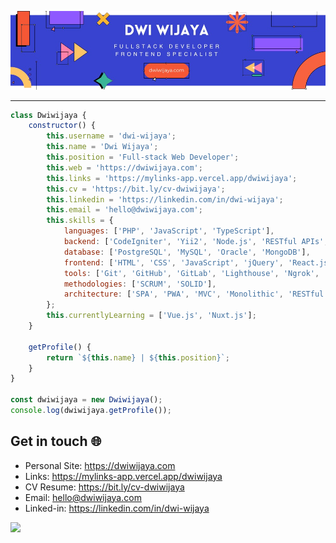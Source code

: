 ![Banner](assets/blue-geometric-banner.png)

---

```javascript
class Dwiwijaya {
    constructor() {
        this.username = 'dwi-wijaya';
        this.name = 'Dwi Wijaya';
        this.position = 'Full-stack Web Developer';
        this.web = 'https://dwiwijaya.com';
        this.links = 'https://mylinks-app.vercel.app/dwiwijaya';
        this.cv = 'https://bit.ly/cv-dwiwijaya';
        this.linkedin = 'https://linkedin.com/in/dwi-wijaya';
        this.email = 'hello@dwiwijaya.com';
        this.skills = {
            languages: ['PHP', 'JavaScript', 'TypeScript'],
            backend: ['CodeIgniter', 'Yii2', 'Node.js', 'RESTful APIs', 'GraphQL'],
            database: ['PostgreSQL', 'MySQL', 'Oracle', 'MongoDB'],
            frontend: ['HTML', 'CSS', 'JavaScript', 'jQuery', 'React.js', 'Vue.js', 'Next.js', 'Bootstrap', 'Tailwind', 'Sass'],
            tools: ['Git', 'GitHub', 'GitLab', 'Lighthouse', 'Ngrok', 'DBeaver', 'Vercel', 'Firebase', 'Supabase'],
            methodologies: ['SCRUM', 'SOLID'],
            architecture: ['SPA', 'PWA', 'MVC', 'Monolithic', 'RESTful'],
        };
        this.currentlyLearning = ['Vue.js', 'Nuxt.js'];
    }

    getProfile() {
        return `${this.name} | ${this.position}`;
    }
}

const dwiwijaya = new Dwiwijaya();
console.log(dwiwijaya.getProfile());

```

## Get in touch 🌐

- Personal Site: https://dwiwijaya.com
- Links: https://mylinks-app.vercel.app/dwiwijaya
- CV Resume: https://bit.ly/cv-dwiwijaya
- Email: hello@dwiwijaya.com 
- Linked-in: https://linkedin.com/in/dwi-wijaya <br>

[![](https://visitcount.itsvg.in/api?id=dwi-wijaya&icon=2&color=3)](https://visitcount.itsvg.in)
